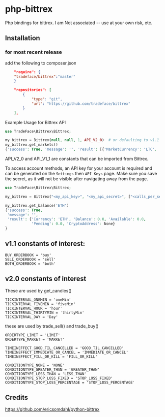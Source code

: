 php-bittrex  
==============


Php bindings for bittrex.  I am Not associated -- use at your own risk, etc.


Installation
-------------

### for most recent release
add the following to composer.json
```json
    "require": {
	"tradeface/bittrex":"master"
    }

```
```json
	"repositories": [
        {
            "type": "git",
            "url": "https://github.com/tradeface/bittrex"
        }
    ],
```


Example Usage for Bittrex API

```php
use TradeFace\Bittrex\Bittrex;

my_bittrex = Bittrex(null, null, 1, API_V2_0)  # or defaulting to v1.1 as Bittrex()
my_bittrex.get_markets()
{'success': True, 'message': '', 'result': [{'MarketCurrency': 'LTC', ...
```

API_V2_0 and API_V1_1 are constants that can be imported from Bittrex.

To access account methods, an API key for your account is required and can be 
generated on the `Settings` then `API Keys` page. 
Make sure you save the secret, as it will not be visible 
after navigating away from the page. 

```php
use TradeFace\Bittrex\Bittrex;

my_bittrex = Bittrex("<my_api_key>", "<my_api_secret>", ["<calls_per_second>", ["<API_V1_1> or <API_V2_0>"]])

my_bittrex.get_balance('ETH')
{'success': True, 
 'message': '',
 'result': {'Currency': 'ETH', 'Balance': 0.0, 'Available': 0.0, 
            'Pending': 0.0, 'CryptoAddress': None}
}
```

v1.1 constants of interest:
---
```
BUY_ORDERBOOK = 'buy'
SELL_ORDERBOOK = 'sell'
BOTH_ORDERBOOK = 'both'
```

v2.0 constants of interest
---
These are used by get_candles()
```
TICKINTERVAL_ONEMIN = 'oneMin'
TICKINTERVAL_FIVEMIN = 'fiveMin'
TICKINTERVAL_HOUR = 'hour'
TICKINTERVAL_THIRTYMIN = 'thirtyMin'
TICKINTERVAL_DAY = 'Day'
```
these are used by trade_sell() and trade_buy()
```
ORDERTYPE_LIMIT = 'LIMIT'
ORDERTYPE_MARKET = 'MARKET'

TIMEINEFFECT_GOOD_TIL_CANCELLED = 'GOOD_TIL_CANCELLED'
TIMEINEFFECT_IMMEDIATE_OR_CANCEL = 'IMMEDIATE_OR_CANCEL'
TIMEINEFFECT_FILL_OR_KILL = 'FILL_OR_KILL'

CONDITIONTYPE_NONE = 'NONE'
CONDITIONTYPE_GREATER_THAN = 'GREATER_THAN'
CONDITIONTYPE_LESS_THAN = 'LESS_THAN'
CONDITIONTYPE_STOP_LOSS_FIXED = 'STOP_LOSS_FIXED'
CONDITIONTYPE_STOP_LOSS_PERCENTAGE = 'STOP_LOSS_PERCENTAGE'
```

Credits
---
https://github.com/ericsomdahl/python-bittrex 
